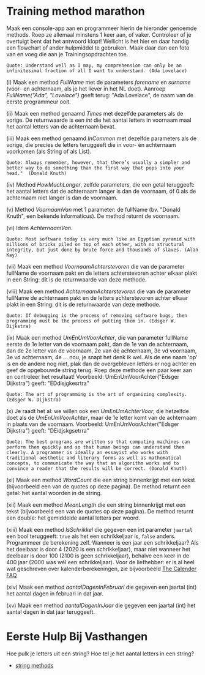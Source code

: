 # Training method marathon

Maak een console-app aan en programmeer hierin de hieronder genoemde methods. Roep ze allemaal minstens 1 keer aan, of vaker. Controleer of je overtuigt bent dat het antwoord klopt!
Wellicht is het hier en daar handig een flowchart of ander hulpmiddel te gebruiken. Maak daar dan een foto van en voeg die aan je Trainingsopdrachten toe.

`Quote: Understand well as I may, my comprehension can only be an infinitesimal fraction of all I want to understand. (Ada Lovelace)`

(i) Maak een method *FullName* met de parameters *forename* en *surname* (voor- en achternaam, als je het liever in het NL doet).
Aanroep *FullName("Ada", "Lovelace")* geeft terug: "Ada Lovelace", de naam van de eerste programmeur ooit.

(ii) Maak een method genaamd *Times* met dezelfde parameters als de vorige. De returnwaarde is een *int* die het aantal letters in voornaam maal het aantal letters van de achternaam bevat.

(iii) Maak een method genaamd *InCommon* met dezelfde parameters als de vorige, die precies de letters teruggeeft die in voor- én achternaam voorkomen (als String of als List).

`Quote: Always remember, however, that there’s usually a simpler and better way to do something than the first way that pops into your head."  (Donald Knuth)`

(iv) Method *HowMuchLonger*, zelfde parameters, die een getal teruggeeft: het aantal letters dat de achternaam langer is dan de voornaam, óf 0 als de achternaam niet langer is dan de voornaam.

(v) Method *VoornaamVan* met 1 parameter: de fullName
(bv. "Donald Knuth", een bekende informaticus).
De method returnt de voornaam.

(vi) Idem *AchternaamVan*.

`Quote: Most software today is very much like an Egyptian pyramid with millions of bricks piled on top of each other, with no structural integrity, but just done by brute force and thousands of slaves. (Alan Kay)`

(vii) Maak een method *VoornaamAchterstevoren* die van de parameter fullName de voornaam pakt en de letters achterstevoren achter elkaar plakt in een String: dit is de returnwaarde van deze methode.

(viii) Maak een method *AchternaamAchterstevoren* die van de parameter fullName de achternaam pakt en de letters achterstevoren achter elkaar plakt in een String: dit is de returnwaarde van deze methode.

`Quote: If debugging is the process of removing software bugs, then programming must be the process of putting them in. (Edsger W. Dijkstra)`

(ix) Maak een method *UmEnUmVoorAchter*, die van parameter fullName eerste de 1e letter van de voornaam pakt, dan de 1e van de achternaam, dan de 2e letter van de voornaam, 2e van de achternaam, 3e vd voornaam, 3e vd achternaam, 4e ... nou, je snapt het denk ik wel. Als de ene naam 'op' is en de andere nog niet, plak dan de overgebleven letters er nog achter en geef de opgebouwde string terug. Roep deze methode een paar keer aan en controleer het resultaat!
Voorbeeld: UmEnUmVoorAchter("Edsger Dijkstra") geeft: "EDdisjgkesrtra"

`Quote:
The art of programming is the art of organizing complexity. (Edsger W. Dijkstra)`

(x) Je raadt het al: we willen ook een *UmEnUmAchterVoor*, die hetzelfde doet als de *UmEnUmVoorAchter*, maar de 1e letter komt van de achternaam in plaats van de voornaam.
Voorbeeld: UmEnUmVoorAchter("Edsger Dijkstra") geeft: "DEidjskgsetrra"

`Quote: The best programs are written so that computing machines can perform them quickly and so that human beings can understand them clearly. A programmer is ideally an essayist who works with traditional aesthetic and literary forms as well as mathematical concepts, to communicate the way that an algorithm works and to convince a reader that the results will be correct. (Donald Knuth)`

(xi) Maak een method *WordCount* die een string binnenkrijgt met een tekst (bijvoorbeeld een van de quotes op deze pagina). De method returnt een getal: het aantal woorden in de string.

(xii) Maak een method *MeanLength* die een string binnenkrijgt met een tekst (bijvoorbeeld een van de quotes op deze pagina). De method returnt een double: het gemiddelde aantal letters per woord.  

(xiii) Maak een method *IsSchrikkel* die gegeven een int parameter `jaartal` een bool teruggeeft: `true` als het een schrikkeljaar is, `false` anders. Programmeer de berekening zelf.
Wanneer is een jaar een schrikkeljaar? Als het deelbaar is door 4 (2020 is een schrikkeljaar), maar niet wanneer het deelbaar is door 100 (2100 is geen schrikkeljaar), behalve een keer in de 400 jaar (2000 was wél een schrikkeljaar).
Voor de liefhebber: er is al heel wat geschreven over kalenderberekeningen, zie bijvoorbeeld
[The Calender FAQ](https://www.tondering.dk/claus/calendar.html)

(xiv) Maak een method *aantalDagenInFebruari* die gegeven een jaartal (int) het aantal dagen in februari in dat jaar.

(xv) Maak een method *aantalDagenInJaar* die gegeven een jaartal (int) het aantal dagen in dat jaar teruggeeft.


# Eerste Hulp Bij Vasthangen

Hoe pulk je letters uit een string? Hoe tel je het aantal letters in een string?  
+ [string methods](../#string-methoden-aanroepen)

